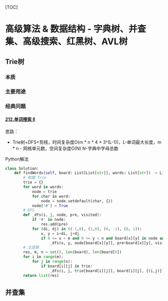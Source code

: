 [TOC]

# 高级算法 & 数据结构 - 字典树、并查集、高级搜索、红黑树、AVL树

## Trie树

### 本质



### 主要用途



### 经典问题

#### [212.单词搜索 II](https://leetcode-cn.com/problems/word-search-ii/)

思路：

- Trie树+DFS+剪枝，时间复杂度O(m * n * 4 * 3^(L-1))，L-单词最大长度，m * n - 网格单元数，空间复杂度O(N) N-字典中字母总数

Python解法

```python
class Solution:
    def findWords(self, board: List[List[str]], words: List[str]) -> List[str]:
        # 构建 Trie
        trie = {}
        for word in words:
            node = trie
            for char in word:
                node = node.setdefault(char, {})
            node['#'] = True
        # DFS
        def _dfs(i, j, node, pre, visited):
            if '#' in node:
                res.add(pre)
            for (di, dj) in ((-1,0), (1,0), (0, -1), (0, 1)):
                x, y = i+di, j+dj
                if 0 <= x < m and 0 <= y < n and board[x][y] in node and (x,y) not in visited:
                    _dfs(x, y, node[board[x][y]], pre+board[x][y], visited | {(x,y)})
        # 主逻辑
        res, m, n = set(), len(board), len(board[0])
        for i in range(m):
            for j in range(n):
                if board[i][j] in trie:
                    _dfs(i, j, trie[board[i][j]], board[i][j], {(i,j)})
        return list(res)
```



## 并查集





